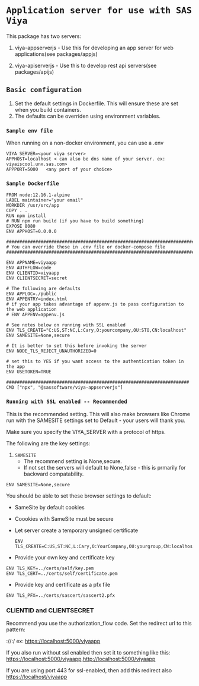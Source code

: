 # `Application server for use with SAS Viya`

This package has two servers:

1. viya-appserverjs - Use this for developing an app server for web applications(see packages/appjs)

2. viya-apiserverjs - Use this to develop rest api servers(see packages/apijs)

## `Basic configuration`

1. Set the default settings in Dockerfile. This will ensure these are set when you build containers.
2. The defaults can be overriden using environment variables.

### `Sample env file`

When running on a non-docker environment, you can use a .env

```env
VIYA_SERVER=<your viya server>
APPHOST=localhost < can also be dns name of your server. ex: viyaiscool.unx.sas.com>
APPPORT=5000   <any port of your choice>
```

### `Sample Dockerfile`

```env
FROM node:12.16.1-alpine
LABEL maintainer="your email"
WORKDIR /usr/src/app
COPY . .
RUN npm install
# RUN npm run build (if you have to build something)
EXPOSE 8080
ENV APPHOST=0.0.0.0

#######################################################################
# You can override these in .env file or docker-compose file
########################################################################

ENV APPNAME=viyaapp
ENV AUTHFLOW=code
ENV CLIENTID=viyaapp
ENV CLIENTSECRET=secret

# The following are defaults 
ENV APPLOC=./public
ENV APPENTRY=index.html
# if your app takes advantage of appenv.js to pass configuration to the web application 
# ENV APPENV=appenv.js 

# See notes below on running with SSL enabled
ENV TLS_CREATE="C:US,ST:NC,L:Cary,O:yourcompany,OU:STO,CN:localhost"
ENV SAMESITE=None,secure

# It is better to set this before invoking the server
ENV NODE_TLS_REJECT_UNAUTHORIZED=0

# set this to YES if you want access to the authentication token in the app
ENV USETOKEN=TRUE

#####################################################################
CMD ["npx", "@sassoftware/viya-appserverjs"]

```

### `Running with SSL enabled -- Recommended`

This is the recommended setting. This will also make browsers like Chrome run with the SAMESITE settings set to Default - your users will thank you.

Make sure you specify the VIYA_SERVER with a protocol of https.

The following are the key settings:

1. `SAMESITE`
    - The recommend setting is None,secure.
    - If not set the servers will default to None,false - this is prmarily for backward compatability.

```env
ENV SAMESITE=None,secure
```

You should be able to set these browser settings to default:

- SameSite by default cookies
- Coookies with SameSite must be secure

- Let server create a temporary unsigned certificate

    ```env
    ENV TLS_CREATE=C:US,ST:NC,L:Cary,O:YourCompany,OU:yourgroup,CN:localhost
    ```

- Provide your own key and certificate key

```env
ENV TLS_KEY=../certs/self/key.pem
ENV TLS_CERT=../certs/self/certificate.pem
```

- Provide key and certificate as a pfx file

```env
ENV TLS_PFX=../certs/sascert/sascert2.pfx
```

### CLIENTID and CLIENTSECRET

Recommend you use the authorization_flow code. Set the redirect url to this pattern:

<protocol>://<APPHOST>:<APPPORT>/<APPNAME>
ex:
<https://localhost:5000/viyaapp>

If you also run without ssl enabled then set it to something like this:
<https://localhost:5000/viyaapp,http://localhost:5000/viyaapp>

If you are using port 443 for ssl-enabled, then add this redirect also
<https://localhost/viyaapp>
